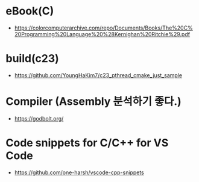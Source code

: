 # eBook(C)
- https://colorcomputerarchive.com/repo/Documents/Books/The%20C%20Programming%20Language%20%28Kernighan%20Ritchie%29.pdf

# build(c23)
- https://github.com/YoungHaKim7/c23_pthread_cmake_just_sample

# Compiler (Assembly 분석하기 좋다.)
- https://godbolt.org/

# Code snippets for C/C++ for VS Code
- https://github.com/one-harsh/vscode-cpp-snippets
